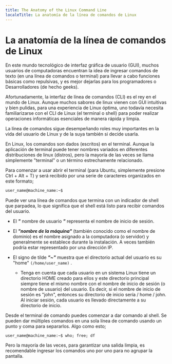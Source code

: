 ```yaml
---
title: The Anatomy of the Linux Command Line
localeTitle: La anatomía de la línea de comandos de Linux
---
```

# La anatomía de la línea de comandos de Linux

En este mundo tecnológico de interfaz gráfica de usuario (GUI), muchos usuarios de computadoras encuentran la idea de ingresar comandos de texto (en una línea de comandos o terminal) para llevar a cabo funciones básicas como repulsivas, y es mejor dejarlas para los programadores o Desarrolladores (de hecho geeks).

Afortunadamente, la interfaz de línea de comandos (CLI) es el rey en el mundo de Linux. Aunque muchos sabores de linux vienen con GUI intuitivas y bien pulidas, para una experiencia de Linux óptima, uno todavía necesita familiarizarse con el CLI de Linux (el terminal o shell) para poder realizar operaciones informáticas esenciales de manera rápida y limpia.

La línea de comandos sigue desempeñando roles muy importantes en la vida del usuario de Linux y de la suya también si decide usarla.

En Linux, los comandos son dados (escritos) en el terminal. Aunque la aplicación de terminal puede tener nombres variados en diferentes distribuciones de linux (distros), pero la mayoría de las veces se llama simplemente "terminal" o un término estrechamente relacionado.

Para comenzar a usar abrir el terminal (para Ubuntu, simplemente presione Ctrl + Alt + T) y será recibido por una serie de caracteres organizados en este formato;

```bash
user_name@machine_name:~$ 
```

Puede ver una línea de comandos que termina con un indicador de shell que parpadea, lo que significa que el shell está listo para recibir comandos del usuario.

*   El **_"_** nombre de usuario **_"_** representa el nombre de inicio de sesión.
    
*   El **_"nombre de la máquina"_** (también conocido como el nombre de dominio) es el nombre asignado a la computadora (o servidor) y generalmente se establece durante la instalación. A veces también podría estar representado por una dirección IP.
    
*   El signo de tilde **_"~"_** muestra que el directorio actual del usuario es su "home" `(/home/user_name)` .
    
    *   Tenga en cuenta que cada usuario en un sistema Linux tiene un directorio HOME creado para ellos y este directorio principal siempre tiene el mismo nombre con el nombre de inicio de sesión (o nombre de usuario) del usuario. Es decir, si el nombre de inicio de sesión es "john", entonces su directorio de inicio sería / home / john. Al iniciar sesión, cada usuario es llevado directamente a su directorio de inicio.

Desde el terminal de comando puedes comenzar a dar comando al shell. Se pueden dar múltiples comandos en una sola línea de comando usando un punto y coma para separarlos. Algo como esto;

`user_name@machine_name:~$ who; free; df`

Pero la mayoría de las veces, para garantizar una salida limpia, es recomendable ingresar los comandos uno por uno para no agrupar la pantalla.
